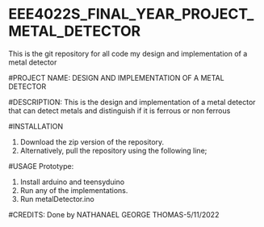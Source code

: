 # EEE4022S_FINAL_YEAR_PROJECT_METAL_DETECTOR
This is the git repository for all code my design and implementation of a metal detector

#PROJECT NAME: DESIGN AND IMPLEMENTATION OF A METAL DETECTOR

#DESCRIPTION:
This is the design and implementation of a metal detector that can detect metals and distinguish if it is ferrous or non ferrous

#INSTALLATION
1. Download the zip version of the repository.
2. Alternatively, pull the repository using the following line;

#USAGE
Prototype:
1. Install arduino and teensyduino
2. Run any of the implementations.
3. Run metalDetector.ino

#CREDITS: Done by NATHANAEL GEORGE THOMAS-5/11/2022
